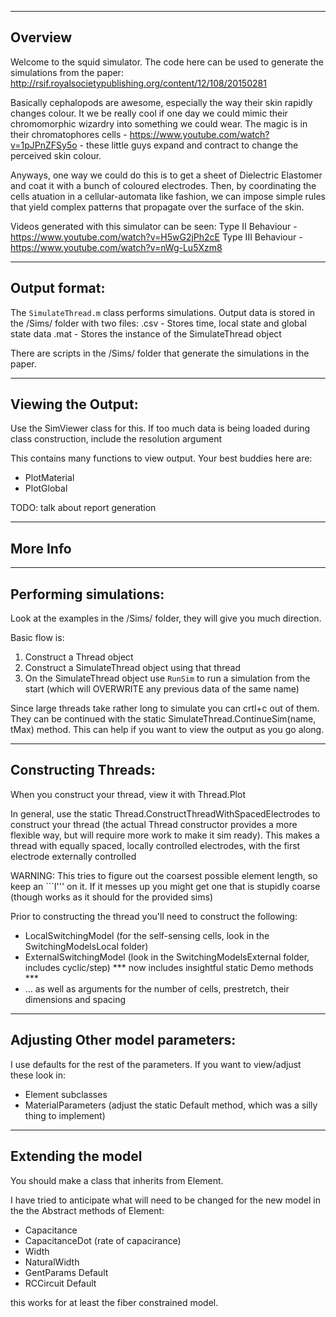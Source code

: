 -----------------------
Overview
-----------------------

Welcome to the squid simulator. The code here can be used to generate the simulations from the paper: http://rsif.royalsocietypublishing.org/content/12/108/20150281

Basically cephalopods are awesome, especially the way their skin rapidly changes colour. It we be really cool if one day we could mimic their chromomorphic wizardry into something we could wear. The magic is in their chromatophores cells - https://www.youtube.com/watch?v=1pJPnZFSy5o - these little guys expand and contract to change the perceived skin colour.

Anyways, one way we could do this is to get a sheet of Dielectric Elastomer and coat it with a bunch of coloured electrodes. Then, by coordinating the cells atuation in a cellular-automata like fashion, we can impose simple rules that yield complex patterns that propagate over the surface of the skin. 

Videos generated with this simulator can be seen:
Type II Behaviour - https://www.youtube.com/watch?v=H5wG2jPh2cE
Type III Behaviour - https://www.youtube.com/watch?v=nWg-Lu5Xzm8

------------
Output format:
------------
The `SimulateThread.m` class performs simulations. Output data is stored in the /Sims/ folder with two files:
<name>.csv - Stores time, local state and global state data
<name>.mat - Stores the instance of the SimulateThread object

There are scripts in the /Sims/ folder that generate the simulations in the paper.

------------
Viewing the Output:
------------
Use the SimViewer class for this. If too much data is being loaded during class construction, include the resolution argument

This contains many functions to view output. Your best buddies here are:
- PlotMaterial
- PlotGlobal

TODO: talk about report generation

-----------------------
More Info
-----------------------

------------
Performing simulations:
------------
Look at the examples in the /Sims/ folder, they will give you much direction.

Basic flow is:
1. Construct a Thread object
2. Construct a SimulateThread object using that thread
3. On the SimulateThread object use `RunSim` to run a simulation from the start (which will OVERWRITE any previous data of the same name)

Since large threads take rather long to simulate you can crtl+c out of them. They can be continued with the static SimulateThread.ContinueSim(name, tMax) method. This can help if you want to view the output as you go along.

------------
Constructing Threads:
------------
When you construct your thread, view it with Thread.Plot

In general, use the static Thread.ConstructThreadWithSpacedElectrodes to construct your thread (the actual Thread constructor provides a more flexible way, but will require more work to make it sim ready). This makes a thread with equally spaced, locally controlled electrodes, with the first electrode externally controlled

WARNING: This tries to figure out the coarsest possible element length, so keep an ```I''' on it. If it messes up you might get one that is stupidly coarse 
(though works as it should for the provided sims)

Prior to constructing the thread you'll need to construct the following:
- LocalSwitchingModel (for the self-sensing cells, look in the SwitchingModelsLocal folder)
- ExternalSwitchingModel (look in the SwitchingModelsExternal folder, includes cyclic/step) *** now includes insightful static Demo methods ***
- ... as well as arguments for the number of cells, prestretch, their dimensions and spacing

------------
Adjusting Other model parameters:
------------
I use defaults for the rest of the parameters. If you want to view/adjust these look in:
- Element subclasses
- MaterialParameters (adjust the static Default method, which was a silly thing to implement)

-----------------------
Extending the model
-----------------------
You should make a class that inherits from Element.

I have tried to anticipate what will need to be changed for the new model in the the Abstract methods of Element:
- Capacitance
- CapacitanceDot (rate of capacirance)
- Width
- NaturalWidth
- GentParams Default
- RCCircuit Default

this works for at least the fiber constrained model.
